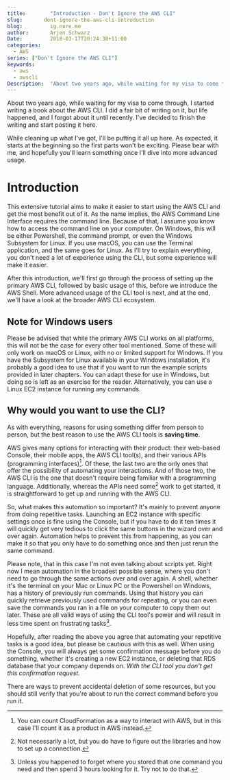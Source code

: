 ```yaml
---
title:        "Introduction - Don't Ignore the AWS CLI"
slug:       dont-ignore-the-aws-cli-introduction
blog:         ig.nore.me  
author:       Arjen Schwarz  
Date:         2018-03-17T20:24:38+11:00
categories:
  - AWS
series: ["Don't Ignore the AWS CLI"]
keywords:
  - aws
  - awscli
Description:  "About two years ago, while waiting for my visa to come through, I started writing a book about the AWS CLI. I did a fair bit of writing on it, but life happened, and I forgot about it until recently. I've decided to finish the writing and start posting it here. "
---
```


About two years ago, while waiting for my visa to come through, I started writing a book about the AWS CLI. I did a fair bit of writing on it, but life happened, and I forgot about it until recently. I've decided to finish the writing and start posting it here.

While cleaning up what I've got, I'll be putting it all up here. As expected, it starts at the beginning so the first parts won't be exciting. Please bear with me, and hopefully you'll learn something once I'll dive into more advanced usage.

# Introduction

This extensive tutorial aims to make it easier to start using the AWS CLI and get the most benefit out of it. As the name implies, the AWS Command Line Interface requires the command line. Because of that, I assume you know how to access the command line on your computer. On Windows, this will be either Powershell, the command prompt, or even the Windows Subsystem for Linux. If you use macOS, you can use the Terminal application, and the same goes for Linux. As I'll try to explain everything, you don't need a lot of experience using the CLI, but some experience will make it easier.

After this introduction, we'll first go through the process of setting up the primary AWS CLI, followed by basic usage of this, before we introduce the AWS Shell. More advanced usage of the CLI tool is next, and at the end, we'll have a look at the broader AWS CLI ecosystem.

## Note for Windows users

Please be advised that while the primary AWS CLI works on all platforms, this will not be the case for every other tool mentioned. Some of these will only work on macOS or Linux, with no or limited support for Windows. If you have the Subsystem for Linux available in your Windows installation, it's probably a good idea to use that if you want to run the example scripts provided in later chapters. You can adapt these for use in Windows, but doing so is left as an exercise for the reader. Alternatively, you can use a Linux EC2 instance for running any commands.

## Why would you want to use the CLI?

As with everything, reasons for using something differ from person to person, but the best reason to use the AWS CLI tools is **saving time**.

AWS gives many options for interacting with their product: their web-based Console, their mobile apps, the AWS CLI tool(s), and their various APIs (programming interfaces)[^1]. Of these, the last two are the only ones that offer the possibility of automating your interactions. And of those two, the AWS CLI is the one that doesn't require being familiar with a programming language. Additionally, whereas the APIs need some[^2] work to get started, it is straightforward to get up and running with the AWS CLI.

So, what makes this automation so important? It's mainly to prevent anyone from doing repetitive tasks. Launching an EC2 instance with specific settings once is fine using the Console, but if you have to do it ten times it will quickly get very tedious to click the same buttons in the wizard over and over again. Automation helps to prevent this from happening, as you can make it so that you only have to do something once and then just rerun the same command.

Please note, that in this case I'm not even talking about scripts yet. Right now I mean automation in the broadest possible sense, where you don't need to go through the same actions over and over again. A shell, whether it's the terminal on your Mac or Linux PC or the Powershell on Windows, has a history of previously run commands. Using that history you can quickly retrieve previously used commands for repeating, or you can even save the commands you ran in a file on your computer to copy them out later. These are all valid ways of using the CLI tool's power and will result in less time spent on frustrating tasks[^3].

Hopefully, after reading the above you agree that automating your repetitive tasks is a good idea, but please be cautious with this as well. When using the Console, you will always get some confirmation message before you do something, whether it's creating a new EC2 instance, or deleting that RDS database that your company depends on. *With the CLI tool you don't get this confirmation request.*

There are ways to prevent accidental deletion of some resources, but you should still verify that you're about to run the correct command before you run it.

[^1]:	You can count CloudFormation as a way to interact with AWS, but in this case I'll count it as a product in AWS instead.

[^2]:	Not necessarily a lot, but you do have to figure out the libraries and how to set up a connection.

[^3]:	Unless you happened to forget where you stored that one command you need and then spend 3 hours looking for it. Try not to do that.
